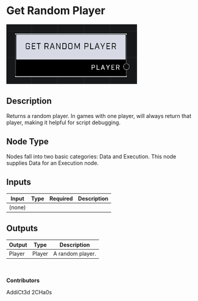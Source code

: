 # Get Random Player
![](../../../.gitbook/assets/get-random-player.png)
## Description
Returns a random player. In games with one player, will always return that player, making it helpful for script debugging.

## Node Type
Nodes fall into two basic categories: Data and Execution. This node supplies Data for an Execution node.

## Inputs
| Input | Type | Required | Description |
|------------------|------------------|----------|--------------------------------------------------------------|
| (none) | | | |

## Outputs
| Output | Type | Description |
|------------------|------------------|--------------------------------------------------------------|
| Player | Player | A random player. |

\
\
**Contributors**

AddiCt3d 2CHa0s